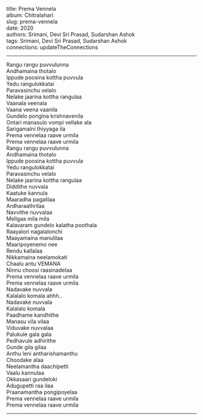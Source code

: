title: Prema Vennela  
album: Chitralahari  
slug: prema-vennela  
date: 2020  
authors: Srimani, Devi Sri Prasad, Sudarshan Ashok  
tags: Srimani, Devi Sri Prasad, Sudarshan Ashok  
connections: updateTheConnections  

------------

Rangu rangu puvvulunna  
Andhamaina thotalo  
Ippude poosina kottha puvvula  
Yedu rangulokkatai  
Paravasinchu velalo  
Nelake jaarina kottha rangulaa  
Vaanala veenala  
Vaana veena vaanila  
Gundelo pongina krishnavenila  
Ontari manasulo vompi vellake ala  
Sarigamalni thiyyaga ila  
Prema vennelaa raave urmila  
Prema vennelaa raave urmila  
Rangu rangu puvvulunna  
Andhamaina thotalo  
Ippude poosina kottha puvvula  
Yedu rangulokkatai  
Paravasinchu velalo  
Nelake jaarina kottha rangulaa  
Diddithe nuvvala  
Kaatuke kannula  
Maaradha pagalilaa  
Ardharaathrilaa  
Navvithe nuvvalaa  
Mellgaa mila mila  
Kalavaram gundelo kalatha poothala  
Raayalori nagalalonchi  
Maayamaina manulilaa  
Maaripoyenemo nee  
Rendu kallalaa  
Nikkamaina neelamokati  
Chaalu antu VEMANA  
Ninnu choosi raasinadelaa  
Prema vennelaa raave urmila  
Prema vennelaa raave urmila  
Nadavake nuvvala  
Kalalalo komala ahhh..  
Nadavake nuvvala  
Kalalalo komala  
Paadhame kandhithe  
Manasu vila vilaa  
Viduvake nuvvalaa  
Palukule gala gala  
Pedhavule adhirithe  
Gunde gila gilaa  
Anthu leni antharishamanthu  
Choodake alaa  
Neelamantha daachipetti  
Vaalu kannulaa  
Okkasaari gundeloki  
Adugupetti raa ilaa  
Praanamantha pongipoyelaa  
Prema vennelaa raave urmila  
Prema vennelaa raave urmila  


------------
